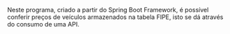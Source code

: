 Neste programa, criado a partir do Spring Boot Framework, é possível conferir preços de veículos armazenados na tabela FIPE, isto se dá através do consumo de uma API.
